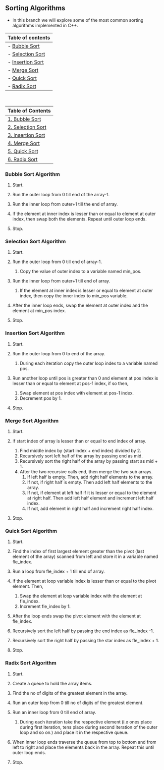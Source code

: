 ## Sorting Algorithms
- In this branch we will explore some of the most common sorting algorithms implemented in C++.

| Table of contents |
| ----------------- |
| - [Bubble Sort](#bubble-sort-algorithm) |
| - [Selection Sort](#selection-sort-algorithm) |
| - [Insertion Sort](#insertion-sort-algorithm) |
| - [Merge Sort](#merge-sort-algorithm) |
| - [Quick Sort](#quick-sort-algorithm) |
| - [Radix Sort](#radix-sort-algorithm) |
 
<br>
<table>
  <thead>
    <tr>
      <th>Table of Contents</th>
    </tr>
  </thead>
  <tbody>
    <tr>
      <td>
        <a href="#bubble-sort-algorithm">
          1. Bubble Sort
        </a>
      </td>
    </tr>
    <tr>
      <td>
        <a href="#selection-sort-algorithm">
          2. Selection Sort
        </a>
      </td>
    </tr>
    <tr>
      <td>
        <a href="#insertion-sort-algorithm">
          3. Insertion Sort
        </a>
      </td>
    </tr>
    <tr>
      <td>
        <a href="#merge-sort-algorithm">
          4. Merge Sort
        </a>
      </td>
    </tr>
    <tr>
      <td>
        <a href="#quick-sort-algorithm">
          5. Quick Sort
        </a>
      </td>
    </tr>
    <tr>
      <td>
        <a href="#radix-sort-algorithm">
          6. Radix Sort
        </a>
      </td>
    </tr>
  </tbody>
</table>

### Bubble Sort Algorithm
  1. Start.  

  1. Run the outer loop from 0 till end of the array-1. 
  1. Run the inner loop from outer+1 till the end of array. 
  1. If the element at inner index is lesser than or equal to element at outer index, then swap both the elements. Repeat until outer loop ends. 
  1. Stop. 

### Selection Sort Algorithm
  1. Start. 

  1. Run the outer loop from 0 till end of array-1. 
      1. Copy the value of outer index to a variable named min_pos. 
  1. Run the inner loop from outer+1 till end of array. 
      1. If the element at inner index is lesser or equal to element at outer index, then copy the inner index to min_pos variable. 
  1. After the inner loop ends, swap the element at outer index and the element at min_pos index. 
  1. Stop. 

### Insertion Sort Algorithm
  1. Start. 

  1. Run the outer loop from 0 to end of the array.   
      1. During each iteration copy the outer loop index to a variable named pos. 
  1. Run another loop until pos is greater than 0 and element at pos index is lesser than or equal to element at pos-1 index, if so then, 
      1. Swap element at pos index with element at pos-1 index.
      1. Decrement pos by 1. 
  1. Stop.

### Merge Sort Algorithm 
  1. Start. 

  1. If start index of array is lesser than or equal to end index of array. 
      1. Find middle index by (start index + end index) divided by 2.
      1. Recursively sort left half of the array by passing end as mid. 
      1. Recursively sort the right half of the array by passing start as mid + 1. 
      1. After the two recursive calls end, then merge the two sub arrays. 
          1. If left half is empty. Then, add right half elements to the array. 
          1. If not, if right half is empty. Then add left half elements to the array. 
          1. If not, if element at left half if it is lesser or equal to the element at right half. Then add left half element and increment left half index.
          1. If not, add element in right half and increment right half index. 
  1. Stop. 

### Quick Sort Algorithm 
  1. Start. 

  1. Find the index of first largest element greater than the pivot (last element of the array) scanned from left and store it in a variable named fle_index. 
  1. Run a loop from fle_index + 1 till end of array. 
  1. If the element at loop variable index is lesser than or equal to the pivot element. Then, 
      1. Swap the element at loop variable index with the element at fle_index. 
      1. Increment fle_index by 1. 
  1. After the loop ends swap the pivot element with the element at fle_index. 
  1. Recursively sort the left half by passing the end index as fle_index -1. 
  1. Recursively sort the right half by passing the star index as fle_index + 1. 
  1. Stop. 

### Radix Sort Algorithm 
  1. Start. 

  1. Create a queue to hold the array items. 
  1. Find the no of digits of the greatest element in the array.
  1. Run an outer loop from 0 till no of digits of the greatest 
  element. 
  1. Run an inner loop from 0 till end of array. 
      1. During each iteration take the respective element (i.e ones place during first iteration, tens place during second iteration of the outer loop and so on.) and place it in the respective queue. 
  1. When inner loop ends traverse the queue from top to bottom and from left to right and place the elements back in the array. Repeat this until outer loop ends. 
  1. Stop. 

